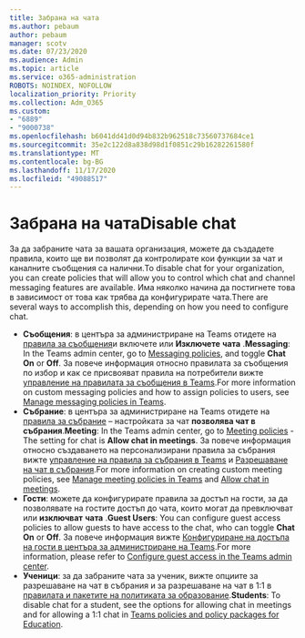 ```yaml
---
title: Забрана на чата
ms.author: pebaum
author: pebaum
manager: scotv
ms.date: 07/23/2020
ms.audience: Admin
ms.topic: article
ms.service: o365-administration
ROBOTS: NOINDEX, NOFOLLOW
localization_priority: Priority
ms.collection: Adm_O365
ms.custom:
- "6889"
- "9000738"
ms.openlocfilehash: b6041dd41d0d94b832b962518c73560737684ce1
ms.sourcegitcommit: 35e2c122d8a838d98d1f0851c29b16282261580f
ms.translationtype: MT
ms.contentlocale: bg-BG
ms.lasthandoff: 11/17/2020
ms.locfileid: "49088517"
---
```

# <a name="disable-chat"></a><span data-ttu-id="a3da3-102">Забрана на чата</span><span class="sxs-lookup"><span data-stu-id="a3da3-102">Disable chat</span></span>

<span data-ttu-id="a3da3-103">За да забраните чата за вашата организация, можете да създадете правила, които ще ви позволят да контролирате кои функции за чат и каналните съобщения са налични.</span><span class="sxs-lookup"><span data-stu-id="a3da3-103">To disable chat for your organization, you can create policies that will allow you to control which chat and channel messaging features are available.</span></span> <span data-ttu-id="a3da3-104">Има няколко начина да постигнете това в зависимост от това как трябва да конфигурирате чата.</span><span class="sxs-lookup"><span data-stu-id="a3da3-104">There are several ways to accomplish this, depending on how you need to configure chat.</span></span>

- <span data-ttu-id="a3da3-105">**Съобщения**: в центъра за администриране на Teams отидете на [правила за съобщения](https://admin.teams.microsoft.com/)и включете или **Изключете** **чата** .</span><span class="sxs-lookup"><span data-stu-id="a3da3-105">**Messaging**: In the Teams admin center,  go to [Messaging policies](https://admin.teams.microsoft.com/), and toggle **Chat On** or **Off**.</span></span> <span data-ttu-id="a3da3-106">За повече информация относно правилата за съобщения по избор и как се присвояват правила на потребители вижте [управление на правилата за съобщения в Teams](https://docs.microsoft.com/microsoftteams/messaging-policies-in-teams).</span><span class="sxs-lookup"><span data-stu-id="a3da3-106">For more information on custom messaging policies and how to assign policies to users, see [Manage messaging policies in Teams](https://docs.microsoft.com/microsoftteams/messaging-policies-in-teams).</span></span>
- <span data-ttu-id="a3da3-107">**Събрание**: в центъра за администриране на Teams отидете на [правила за събрание](https://admin.teams.microsoft.com/) – настройката за чат **позволява чат в събрания**.</span><span class="sxs-lookup"><span data-stu-id="a3da3-107">**Meeting**: In the Teams admin center, go to [Meeting policies](https://admin.teams.microsoft.com/) - The setting for chat is **Allow chat in meetings**.</span></span> <span data-ttu-id="a3da3-108">За повече информация относно създаването на персонализирани правила за събрания вижте [управление на правила за събрания в Teams](https://docs.microsoft.com/microsoftteams/meeting-policies-in-teams) и [Разрешаване на чат в събрания](https://docs.microsoft.com/microsoftteams/meeting-policies-in-teams#allow-chat-in-meetings).</span><span class="sxs-lookup"><span data-stu-id="a3da3-108">For more information on creating custom meeting policies, see [Manage meeting policies in Teams](https://docs.microsoft.com/microsoftteams/meeting-policies-in-teams) and [Allow chat in meetings](https://docs.microsoft.com/microsoftteams/meeting-policies-in-teams#allow-chat-in-meetings).</span></span>
- <span data-ttu-id="a3da3-109">**Гости**: можете да конфигурирате правила за достъп на гости, за да позволявате на гостите достъп до чата, които могат да превключват или **изключват** **чата** .</span><span class="sxs-lookup"><span data-stu-id="a3da3-109">**Guest Users**: You can configure guest access policies to allow guests to have access to the chat, who can toggle **Chat On** or **Off**.</span></span> <span data-ttu-id="a3da3-110">За повече информация вижте [Конфигуриране на достъпа на гости в центъра за администриране на Teams](https://docs.microsoft.com/microsoftteams/set-up-guests#configure-guest-access-in-the-teams-admin-center).</span><span class="sxs-lookup"><span data-stu-id="a3da3-110">For more information, please refer to [Configure guest access in the Teams admin center](https://docs.microsoft.com/microsoftteams/set-up-guests#configure-guest-access-in-the-teams-admin-center).</span></span>
- <span data-ttu-id="a3da3-111">**Ученици**: за да забраните чата за ученик, вижте опциите за разрешаване на чат в събрания и за разрешаване на чат в 1:1 в [правилата и пакетите на политиката за образование](https://docs.microsoft.com/microsoftteams/policy-packages-edu).</span><span class="sxs-lookup"><span data-stu-id="a3da3-111">**Students**: To disable chat for a student, see the options for allowing chat in meetings and for allowing a 1:1 chat in [Teams policies and policy packages for Education](https://docs.microsoft.com/microsoftteams/policy-packages-edu).</span></span>





